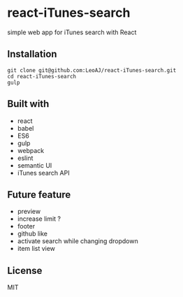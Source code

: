 # react-iTunes-search

simple web app for iTunes search with React

## Installation

```
git clone git@github.com:LeoAJ/react-iTunes-search.git
cd react-iTunes-search
gulp
```

## Built with

* react
* babel
* ES6
* gulp
* webpack
* eslint
* semantic UI
* iTunes search API

## Future feature

* preview
* increase limit ?
* footer
* github like
* activate search while changing dropdown
* item list view

## License

MIT
